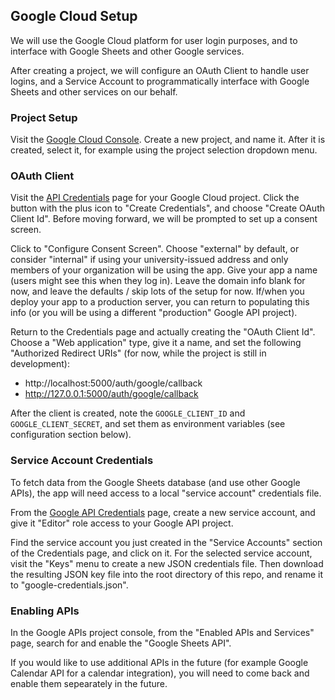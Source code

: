 ## Google Cloud Setup

We will use the Google Cloud platform for user login purposes, and to interface with Google Sheets and other Google services.

After creating a project, we will configure an OAuth Client to handle user logins, and a Service Account to programmatically interface with Google Sheets and other services on our behalf.

### Project Setup

Visit the [Google Cloud Console](https://console.cloud.google.com). Create a new project, and name it. After it is created, select it, for example using the project selection dropdown menu.

### OAuth Client

Visit the [API Credentials](https://console.cloud.google.com/apis/credentials) page for your Google Cloud project. Click the button with the plus icon to "Create Credentials", and choose "Create OAuth Client Id". Before moving forward, we will be prompted to set up a consent screen.

Click to "Configure Consent Screen". Choose "external" by default, or consider "internal" if using your university-issued address and only members of your organization will be using the app. Give your app a name (users might see this when they log in). Leave the domain info blank for now, and leave the defaults / skip lots of the setup for now. If/when you deploy your app to a production server, you can return to populating this info (or you will be using a different "production" Google API project).

Return to the Credentials page and actually creating the "OAuth Client Id". Choose a "Web application" type, give it a name, and set the following "Authorized Redirect URIs" (for now, while the project is still in development):

  + http://localhost:5000/auth/google/callback
  + http://127.0.0.1:5000/auth/google/callback

After the client is created, note the `GOOGLE_CLIENT_ID` and `GOOGLE_CLIENT_SECRET`, and set them as environment variables (see configuration section below).

### Service Account Credentials

To fetch data from the Google Sheets database (and use other Google APIs), the app will need access to a local "service account" credentials file.

From the [Google API Credentials](https://console.cloud.google.com/apis/credentials) page, create a new service account, and give it "Editor" role access to your Google API project.

Find the service account you just created in the "Service Accounts" section of the Credentials page, and click on it. For the selected service account, visit the "Keys" menu to create a new JSON credentials file. Then download the resulting JSON key file into the root directory of this repo, and rename it to "google-credentials.json".


### Enabling APIs

In the Google APIs project console, from the "Enabled APIs and Services" page, search for and enable the "Google Sheets API".

If you would like to use additional APIs in the future (for example Google Calendar API for a calendar integration), you will need to come back and enable them sepearately in the future.
